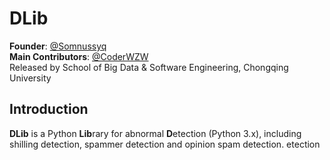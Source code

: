 # DLib

**Founder**: [@Somnussyq](https://github.com/somnussyq)</br>
**Main Contributors**: [@CoderWZW](https://github.com/CoderWZW)</br>
Released by School of Big Data & Software Engineering, Chongqing University

## Introduction
**DLib** is a Python **Lib**rary for abnormal **D**etection (Python 3.x), including shilling detection, spammer detection and
opinion spam detection.
etection